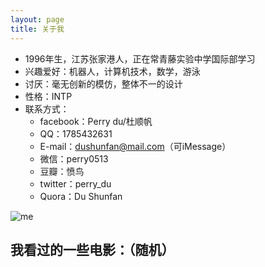 ```yaml
---
layout: page
title: 关于我
---
```

* 1996年生，江苏张家港人，正在常青藤实验中学国际部学习
* 兴趣爱好：机器人，计算机技术，数学，游泳
* 讨厌：毫无创新的模仿，整体不一的设计
* 性格：INTP
* 联系方式：
  * facebook：Perry du/杜顺帆
  * QQ：1785432631
  * E-mail：dushunfan@mail.com（可iMessage）
  * 微信：perry0513
  * 豆瓣：愤鸟
  * twitter：perry_du
  * Quora：Du Shunfan

![me](http://pic.yupoo.com/perrydu/CdX6xK18/medium.jpg)

## 我看过的一些电影：（随机）

<script type="text/javascript" src="http://www.douban.com/service/badge/perrydu/?show=collection&amp;select=random&amp;n=20&amp;columns=10&amp;hidelogo=yes&amp;hideself=yes&amp;cat=movie" ></script>

